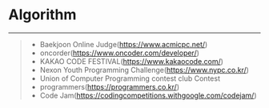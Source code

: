 # Algorithm
----------
> - Baekjoon Online Judge(https://www.acmicpc.net/)
> - oncorder(https://www.oncoder.com/developer/)
> - KAKAO CODE FESTIVAL(https://www.kakaocode.com/)
> - Nexon Youth Programming Challenge(https://www.nypc.co.kr/)
> - Union of Computer Programming contest club Contest
> - programmers(https://programmers.co.kr/)
> - Code Jam(https://codingcompetitions.withgoogle.com/codejam/)

